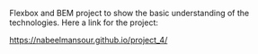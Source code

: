 Flexbox and BEM project to show the basic understanding of the technologies. Here a link for the project:

https://nabeelmansour.github.io/project_4/
